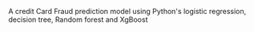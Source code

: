 A credit Card Fraud prediction model using Python's logistic regression, decision tree, Random forest and XgBoost
